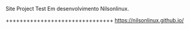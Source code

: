 Site Project Test
Em desenvolvimento
Nilsonlinux.


+++++++++++++++++++++++++++++++
https://nilsonlinux.github.io/
